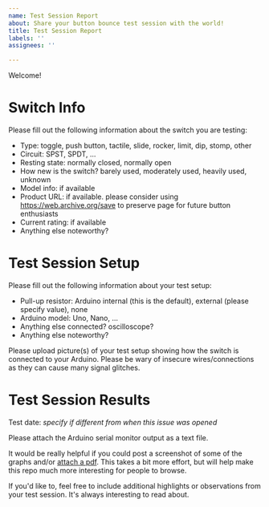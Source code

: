 ```yaml
---
name: Test Session Report
about: Share your button bounce test session with the world!
title: Test Session Report
labels: ''
assignees: ''

---
```


Welcome!

# Switch Info
Please fill out the following information about the switch you are testing:

- Type: toggle, push button, tactile, slide, rocker, limit, dip, stomp, other
- Circuit: SPST, SPDT, ...
- Resting state: normally closed, normally open
- How new is the switch? barely used, moderately used, heavily used, unknown
- Model info: if available
- Product URL: if available. please consider using https://web.archive.org/save to preserve page for future button enthusiasts
- Current rating: if available
- Anything else noteworthy?

# Test Session Setup
Please fill out the following information about your test setup:
- Pull-up resistor: Arduino internal (this is the default), external (please specify value), none
- Arduino model: Uno, Nano, ...
- Anything else connected? oscilloscope?
- Anything else noteworthy?

Please upload picture(s) of your test setup showing how the switch is connected to your Arduino. Please be wary of insecure wires/connections as they can cause many signal glitches.

# Test Session Results
Test date: *specify if different from when this issue was opened*

Please attach the Arduino serial monitor output as a text file.

It would be really helpful if you could post a screenshot of some of the graphs and/or [attach a pdf](https://github.com/adamfk/bouncy-button-data/wiki/creating-a-pdf-of-your-data). This takes a bit more effort, but will help make this repo much more interesting for people to browse.

If you'd like to, feel free to include additional highlights or observations from your test session. It's always interesting to read about.
